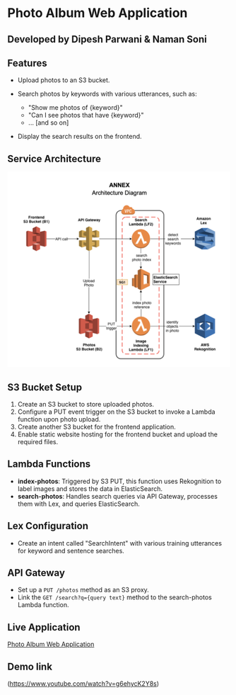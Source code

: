 # Photo Album Web Application

## Developed by Dipesh Parwani & Naman Soni

## Features

- Upload photos to an S3 bucket.
- Search photos by keywords with various utterances, such as:
  - "Show me photos of {keyword}"
  - "Can I see photos that have {keyword}"
  - ... [and so on]

- Display the search results on the frontend.

## Service Architecture

![architecture](https://github.com/grand1nqu1s1tor/nl-photo-album/blob/main/architecture.png)

## S3 Bucket Setup

1. Create an S3 bucket to store uploaded photos.
2. Configure a PUT event trigger on the S3 bucket to invoke a Lambda function upon photo upload.
3. Create another S3 bucket for the frontend application.
4. Enable static website hosting for the frontend bucket and upload the required files.

## Lambda Functions

- **index-photos**: Triggered by S3 PUT, this function uses Rekognition to label images and stores the data in ElasticSearch.
- **search-photos**: Handles search queries via API Gateway, processes them with Lex, and queries ElasticSearch.

## Lex Configuration

- Create an intent called "SearchIntent" with various training utterances for keyword and sentence searches.

## API Gateway

- Set up a `PUT /photos` method as an S3 proxy.
- Link the `GET /search?q={query text}` method to the search-photos Lambda function.

## Live Application

[Photo Album Web Application](http://frontend-bucket-s3.s3-website.us-east-2.amazonaws.com/)

## Demo link
(https://www.youtube.com/watch?v=g6ehycK2Y8s)
